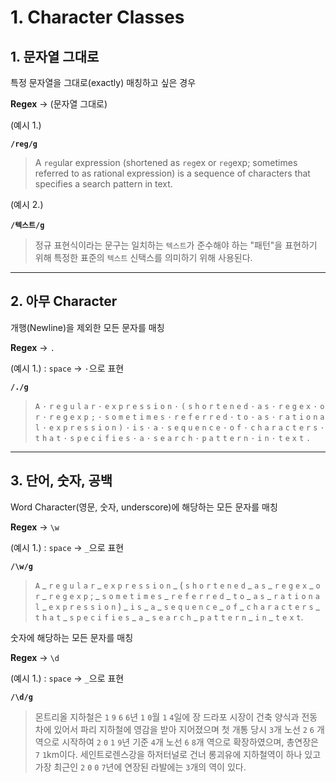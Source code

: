 # 1. Character Classes

## 1. 문자열 그대로

특정 문자열을 그대로(exactly) 매칭하고 싶은 경우

**Regex** → (문자열 그대로)

(예시 1.)

**`/reg/g`**

> A `reg`ular expression (shortened as `reg`ex or `reg`exp; sometimes referred to as rational expression) is a sequence of characters that specifies a search pattern in text.

(예시 2.)

**`/텍스트/g`**

> 정규 표현식이라는 문구는 일치하는 `텍스트`가 준수해야 하는 "패턴"을 표현하기 위해 특정한 표준의 `텍스트` 신택스를 의미하기 위해 사용된다.

---

## 2. 아무 Character

개행(Newline)을 제외한 모든 문자를 매칭

**Regex** → `.`

(예시 1.) : `space` → `·`으로 표현

**`/./g`**

> `A` `·` `r` `e` `g` `u` `l` `a` `r` `·` `e` `x` `p` `r` `e` `s` `s` `i` `o` `n` `·` `(` `s` `h` `o` `r` `t` `e` `n` `e` `d` `·` `a` `s` `·` `r` `e` `g` `e` `x` `·` `o` `r` `·` `r` `e` `g` `e` `x` `p` `;` `·` `s` `o` `m` `e` `t` `i` `m` `e` `s` `·` `r` `e` `f` `e` `r` `r` `e` `d` `·` `t` `o` `·` `a` `s` `·` `r` `a` `t` `i` `o` `n` `a` `l` `·` `e` `x` `p` `r` `e` `s` `s` `i` `o` `n` `)` `·` `i` `s` `·` `a` `·` `s` `e` `q` `u` `e` `n` `c` `e` `·` `o` `f` `·` `c` `h` `a` `r` `a` `c` `t` `e` `r` `s` `·` `t` `h` `a` `t` `·` `s` `p` `e` `c` `i` `f` `i` `e` `s` `·` `a` `·` `s` `e` `a` `r` `c` `h` `·` `p` `a` `t` `t` `e` `r` `n` `·` `i` `n` `·` `t` `e` `x` `t` `.`

---

## 3. 단어, 숫자, 공백

Word Character(영문, 숫자, underscore)에 해당하는 모든 문자를 매칭

**Regex** → `\w`

(예시 1.) : `space` → `_`으로 표현

**`/\w/g`**

> `A` _ `r` `e` `g` `u` `l` `a` `r` _ `e` `x` `p` `r` `e` `s` `s` `i` `o` `n` _ ( `s` `h` `o` `r` `t` `e` `n` `e` `d` _ `a` `s` _ `r` `e` `g` `e` `x` _ `o` `r` _ `r` `e` `g` `e` `x` `p` ; _ `s` `o` `m` `e` `t` `i` `m` `e` `s` _ `r` `e` `f` `e` `r` `r` `e` `d` _ `t` `o` _ `a` `s` _ `r` `a` `t` `i` `o` `n` `a` `l` _ `e` `x` `p` `r` `e` `s` `s` `i` `o` `n` ) _ `i` `s` _ `a` _ `s` `e` `q` `u` `e` `n` `c` `e` _ `o` `f` _ `c` `h` `a` `r` `a` `c` `t` `e` `r` `s` _ `t` `h` `a` `t` _ `s` `p` `e` `c` `i` `f` `i` `e` `s` _ `a` _ `s` `e` `a` `r` `c` `h` _ `p` `a` `t` `t` `e` `r` `n` _ `i` `n` _ `t` `e` `x` `t`.

숫자에 해당하는 모든 문자를 매칭

**Regex** → `\d`

(예시 1.) : `space` → `_`으로 표현

**`/\d/g`**

> 몬트리올 지하철은 `1` `9` `6` `6`년 `1` `0`월 `1` `4`일에 장 드라포 시장이 건축 양식과 전동차에 있어서 파리 지하철에 영감을 받아 지어졌으며 첫 개통 당시 `3`개 노선 `2` `6` 개 역으로 시작하여 `2` `0` `1` `9`년 기준 `4`개 노선 `6` `8`개 역으로 확장하였으며, 총연장은 `7` `1`km이다. 세인트로렌스강을 하저터널로 건너 롱괴유에 지하철역이 하나 있고 가장 최근인 `2` `0` `0` `7`년에 연장된 라발에는 `3`개의 역이 있다. 